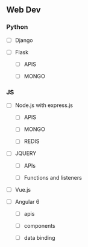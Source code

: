 ## Web Dev

### Python

  - [ ] Django

  - [ ] Flask

    - [ ] APIS

    - [ ] MONGO

### JS

  - [ ] Node.js with express.js

    - [ ] APIS

    - [ ] MONGO

    - [ ] REDIS

  - [ ] JQUERY

    - [ ] APIs

    - [ ] Functions and listeners

  - [ ] Vue.js

  - [ ] Angular 6

    - [ ] apis

    - [ ] components

    - [ ] data binding

